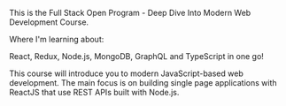 This is the Full Stack Open Program -
Deep Dive Into Modern Web Development Course.

Where I'm learning about:

React, Redux, Node.js, MongoDB, GraphQL and TypeScript in one go! 

This course will introduce you to modern JavaScript-based web development. The main focus is on building single page applications with ReactJS that use REST APIs built with Node.js.
